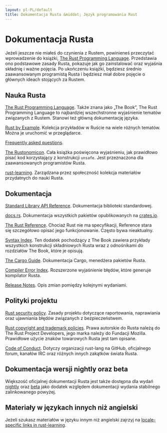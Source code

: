 ```yaml
---
layout: pl-PL/default
title: Dokumentacja Rusta &middot; Język programowania Rust
---
```


# Dokumentacja Rusta

Jeżeli jeszcze nie miałeś do czynienia z Rustem, powinieneś przeczytać 
wprowadzenie do książki, [The Rust Programming
Language][book]. Przedstawia ono podstawowe zasady Rusta,
pokazuje jak go zainstalować oraz wyjaśnia składnię i ważne pojęcia. Po
ukończeniu książki, będziesz średnio zaawansowanym programistą Rusta i
będziesz miał dobre pojęcie o głównych ideach stojących za Rustem.

## Nauka Rusta

[The Rust Programming Language][book]. Także znana jako „The Book”,
The Rust Programming Language to najbardziej wszechstronne wyjaśnienie
tematów związanych z Rustem. Stanowi też główną dokumentację języka.

[Rust by Example][rbe]. Kolekcja przykładów w Ruście na wiele różnych
tematów. Można je uruchomić w przeglądarce.

[Frequently asked questions][faq].

[The Rustonomicon][nomicon]. Cała książka poświęcona wyjaśnieniu, jak
prawidłowo pisać kod korzystający z konstrukcji `unsafe`.
Jest przeznaczona dla zaawansowanych programistów Rusta.

[rust-learning]. Zarządzana przez społeczność kolekcja materiałów
przydatnych do nauki Rusta.

[book]: https://doc.rust-lang.org/book/
[rbe]: https://doc.rust-lang.org/rust-by-example/
[faq]: /en-US/faq.html
[nomicon]: https://doc.rust-lang.org/nomicon/
[rust-learning]: https://github.com/ctjhoa/rust-learning

## Dokumentacja 

[Standard Library API Reference][api]. Dokumentacja biblioteki standardowej.

[docs.rs]. Dokumentacja wszystkich pakietów opublikowanych na [crates.io].

[The Rust Reference][ref]. Chociaż Rust nie ma specyfikacji,
Reference stara się szczegółowo opisać jego funkcjonowanie.
Często bywa nieaktualny.

[Syntax Index][syn]. Ten dodatek pochodzący z The Book zawiera przykłady
wszystkich konstrukcji składniowych Rusta wraz z odnośnikami do rozdziałów The Book,
które je opisują.

[The Cargo Guide][cargo]. Dokumentacja Cargo,
menedżera pakietów Rusta.

[Compiler Error Index][err]. Rozszerzone wyjaśnienie błędów,
które generuje kompilator Rusta.

[Release Notes][release_notes]. Opis zmian pomiędzy kolejnymi wydaniami.

[api]: https://doc.rust-lang.org/std/
[syn]: https://doc.rust-lang.org/book/syntax-index.html
[ref]: https://doc.rust-lang.org/reference
[cargo]: http://doc.crates.io/guide.html
[err]: https://doc.rust-lang.org/error-index.html
[release_notes]: https://github.com/rust-lang/rust/blob/master/RELEASES.md
[docs.rs]: https://docs.rs
[crates.io]: https://crates.io

## Polityki projektu

[Rust security policy][security]. Zasady projektu dotyczące
raportowania, naprawiania oraz ujawniania błędów związanych z bezpieczeństwem.

[Rust copyright and trademark policies][legal]. Prawa autorskie do Rusta
należą do The Rust Project Developers, jego marka
należy do Fundacji Mozilla. Prawidłowe użycie znaków
towarowych Rusta jest tam opisane.

[Code of Conduct][coc]. Dotyczy organizacji rust-lang
na GitHub, oficjalnego forum, kanałów IRC oraz różnych
innych zakątków świata Rusta.

[security]: /en-US/security.html
[legal]: /en-US/legal.html
[coc]: https://www.rust-lang.org/conduct.html

## Dokumentacja wersji nightly oraz beta

Większość oficjalnej dokumentacji Rusta jest także dostępna dla wydań
[nightly] oraz [beta] jako dodatek względem dokumentacji wydania
stabilnego zalinkowanego powyżej.

[nightly]: https://doc.rust-lang.org/nightly/
[beta]: https://doc.rust-lang.org/beta/

## Materiały w językach innych niż angielski

Jeżeli szukasz materiałów w języku innym niż angielski zajrzyj na
[locale-specific links in rust-learning][locale].

[locale]: https://github.com/ctjhoa/rust-learning#locale-links
